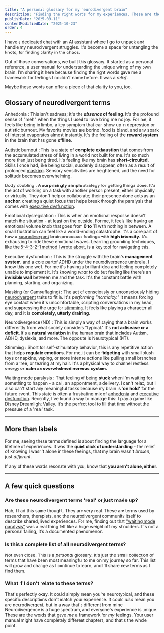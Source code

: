 ```yaml
---
title: "A personal glossary for my neurodivergent brain"
description: "Finding the right words for my experiences. These are the definitions that brought me clarity and helped me understand my neurodivergent traits."
publishDate: "2025-09-11"
contentModifiedDate: "2025-10-23"
order: 4
---
```


I have a dedicated chat with an AI assistant where I go to unpack and handle my neurodivergent struggles. It's become a space for untangling the knots, for finding clarity in the chaos.

Out of those conversations, we built this glossary. It started as a personal reference, a user manual for understanding the unique wiring of my own brain. I'm sharing it here because finding the right words gave me a framework for feelings I couldn't name before. It was a _relief_.

Maybe these words can offer a piece of that clarity to you, too.

## Glossary of neurodivergent terms

Anhedonia
: This isn't sadness; it's the **_absence_** **of feeling**. It's the profound sense of "meh" when the things I used to love bring me no joy. For me, it feels like being in limbo, a key symptom that can show up in depression or [autistic burnout](#autistic-burnout). My favorite movies are boring, food is bland, and any spark of interest evaporates almost instantly. It's the feeling of the **reward system** in the brain that has gone **offline**.

Autistic burnout
: This is a state of **complete exhaustion** that comes from the accumulated stress of living in a world not built for me. It's so much more than just being tired. It's feeling like my brain has **short-circuited**. Skills I once had, like being social, suddenly disappear, often as a result of prolonged [masking](#masking-or-camouflaging). Sensory sensitivities are heightened, and the need for solitude becomes overwhelming.

Body doubling
: A **surprisingly simple** strategy for getting things done. It's the act of working
on a task with another person present, either physically or virtually. They don't help or
collaborate; their presence alone acts as an **anchor**, creating a quiet focus that helps break
through the paralysis that comes with [executive dysfunction](#executive-dysfunction).

Emotional dysregulation
: This is when an emotional response doesn't match the situation - at least on the outside. For me, it feels like having an emotional volume knob that goes from **0 to 11** with nothing in between. A small frustration can feel like a world-ending catastrophe. It's a core part of how a [neurodivergent](#neurodivergence-nd) brain processes feelings with **high intensity**. It's exhausting to ride these emotional waves. Learning grounding techniques, like the [5-4-3-2-1 method I wrote about](/feed/3-remembering-grounding-technique/), is a key tool for navigating this.

Executive dysfunction
: This is the struggle with the brain's **management system**, and a core partof ADHD under the [neurodivergence](#neurodivergence-nd) umbrella. I know this one well. For me it's having a brilliant idea and feeling completely unable to implement it. It's knowing _what_ to do but feeling like there's an **invisible wall** between me and the task. It's the constant battle with planning, starting, and organizing.

Masking (or Camouflaging)
: The act of consciously or unconsciously hiding [neurodivergent](#neurodivergence-nd) traits to fit in. It's _performing "normalcy."_ It means forcing eye contact when it's uncomfortable, scripting conversations in my head, and suppressing the urge for [stimming](#stimming). It feels like playing a character all day, and it is **completely, utterly draining**.

Neurodivergence (ND)
: This is simply a way of saying that a brain works differently from what society considers "typical." It's **not a disease or a deficit**. It's a **natural variation** in the human brain that includes Autism, ADHD, dyslexia, and more. The opposite is Neurotypical (NT).

Stimming
: Short for self-stimulatory behavior, this is any repetitive action that helps **regulate emotions**. For me, it can be **fidgeting** with small plush toys or napkins, vaping, or more intense actions like pulling small branches from a tree, or tearing at my hair. It's a physical way to channel restless energy or **calm an overwhelmed nervous system**.

Waiting mode paralysis
: That feeling of being **stuck** when I'm waiting for something to happen - a call, an appointment, a delivery. I can't relax, but I also can't start any meaningful tasks because my brain is **'on hold'** for the future event. This state is often a frustrating mix of [anhedonia](#anhedonia) and [executive dysfunction](#executive-dysfunction). Recently, I've found a way to manage this: I play a game like Disney Dreamlight Valley. It's the perfect tool to fill that time without the pressure of a 'real' task.

---

## More than labels

For me, seeing these terms defined is about finding the language for a lifetime of experiences. It was the **quiet click of understanding** - the relief of knowing I wasn't alone in these feelings, that my brain wasn't _broken_, just _different_.

If any of these words resonate with you, know that **you aren't alone, either**.

---

## A few quick questions

### Are these neurodivergent terms 'real' or just made up?

Hah, I had this same thought. They are very real. These are terms used by researchers, therapists, and the neurodivergent community itself to describe shared, lived experiences. For me, finding out that ["waiting mode paralysis"](#waiting-mode-paralysis) was a real thing felt like a huge weight off my shoulders. It's not a personal failing, it's a documented phenomenon.

### Is this a complete list of all neurodivergent terms?

Not even close. This is a _personal_ glossary. It's just the small collection of terms that have been most meaningful to me on my journey so far. This list will grow and change as I continue to learn, and I'll share new terms as I find them.

### What if I don't relate to these terms?

That's perfectly okay. It could simply mean you're neurotypical, and these specific descriptions don't match your experience. It could _also_ mean you are neurodivergent, but in a way that's different from mine. Neurodivergence is a huge spectrum, and everyone's experience is unique. These are the words that gave _me_ a framework for _my_ feelings. Your user manual might have completely different chapters, and that's the whole point.
